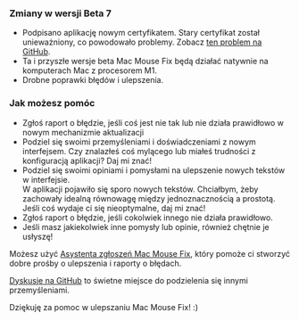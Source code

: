 ### Zmiany w wersji Beta 7

- Podpisano aplikację nowym certyfikatem. Stary certyfikat został unieważniony, co powodowało problemy. Zobacz [ten problem na GitHub](https://github.com/noah-nuebling/mac-mouse-fix/issues/95).
- Ta i przyszłe wersje beta Mac Mouse Fix będą działać natywnie na komputerach Mac z procesorem M1.
- Drobne poprawki błędów i ulepszenia.

### Jak możesz pomóc

- Zgłoś raport o błędzie, jeśli coś jest nie tak lub nie działa prawidłowo w nowym mechanizmie aktualizacji
- Podziel się swoimi przemyśleniami i doświadczeniami z nowym interfejsem. Czy znalazłeś coś mylącego lub miałeś trudności z konfiguracją aplikacji? Daj mi znać!
- Podziel się swoimi opiniami i pomysłami na ulepszenie nowych tekstów w interfejsie.\
   W aplikacji pojawiło się sporo nowych tekstów. Chciałbym, żeby zachowały idealną równowagę między jednoznacznością a prostotą. Jeśli coś wydaje ci się nieoptymalne, daj mi znać!
- Zgłoś raport o błędzie, jeśli cokolwiek innego nie działa prawidłowo.
- Jeśli masz jakiekolwiek inne pomysły lub opinie, również chętnie je usłyszę!

Możesz użyć [Asystenta zgłoszeń Mac Mouse Fix](https://github.com/noah-nuebling/mac-mouse-fix/issues/new/choose), który pomoże ci stworzyć dobre prośby o ulepszenia i raporty o błędach.

[Dyskusje na GitHub](https://github.com/noah-nuebling/mac-mouse-fix/discussions/82) to świetne miejsce do podzielenia się innymi przemyśleniami.

Dziękuję za pomoc w ulepszaniu Mac Mouse Fix! :)